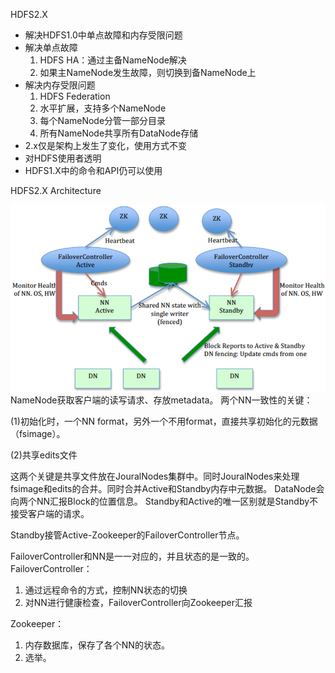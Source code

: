 HDFS2.X
- 解决HDFS1.0中单点故障和内存受限问题
- 解决单点故障
  1. HDFS HA：通过主备NameNode解决
  2. 如果主NameNode发生故障，则切换到备NameNode上
- 解决内存受限问题
  1. HDFS Federation
  2. 水平扩展，支持多个NameNode
  3. 每个NameNode分管一部分目录
  4. 所有NameNode共享所有DataNode存储
- 2.x仅是架构上发生了变化，使用方式不变
- 对HDFS使用者透明
- HDFS1.X中的命令和API仍可以使用

HDFS2.X Architecture

![avatar](hdfsha.png)
NameNode获取客户端的读写请求、存放metadata。
两个NN一致性的关键：

(1)初始化时，一个NN format，另外一个不用format，直接共享初始化的元数据（fsimage）。

(2)共享edits文件

这两个关键是共享文件放在JouralNodes集群中。同时JouralNodes来处理fsimage和edits的合并。同时合并Active和Standby内存中元数据。
DataNode会向两个NN汇报Block的位置信息。
Standby和Active的唯一区别就是Standby不接受客户端的请求。

Standby接管Active-Zookeeper的FailoverController节点。

FailoverController和NN是一一对应的，并且状态的是一致的。
FailoverController：
1. 通过远程命令的方式，控制NN状态的切换
2. 对NN进行健康检查，FailoverController向Zookeeper汇报

Zookeeper：
1. 内存数据库，保存了各个NN的状态。
2. 选举。

